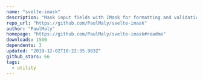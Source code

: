 ```yaml
---
name: "svelte-imask"
description: "Mask input fields with IMask for formatting and validation."
repo_url: "https://github.com/PaulMaly/svelte-imask"
author: "PaulMaly"
homepage: "https://github.com/PaulMaly/svelte-imask#readme"
downloads: 1500
dependents: 3
updated: "2019-12-02T10:22:35.983Z"
github_stars: 66
tags: 
  - utility
---
```


